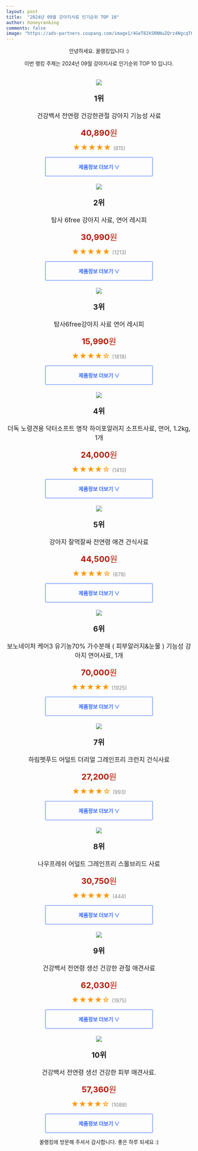 ```yaml
---
layout: post
title:  "2024년 09월 강아지사료 인기순위 TOP 10"
author: honeyranking
comments: false
image: "https://ads-partners.coupang.com/image1/4GeT82k5RNNuZQrz4NgcqT6TIWDJ8DI3-VcJyx-21DVX5fDL2QZDrUnSyLgXuh_ApNQCzfEVubF1OAk16ICsE-N0OCXS427tA6WJoX3NZa6QOzN9ha4IARsGRSYFktPZZdJV-HMF_qoCNeCcFCuVx5iq5BiZab-dA2NquXCpNmhOsvA5pcRgVCOH8LUhjbfdOM3qxXRZCuyYDev9h0LusjIz8_fDl7bfZ71SinWmkqAeHJUrV0CWOJkfuIcjNNMYepcE_3yim5ZslGEN5C5khUddN02h91BmBvU="
---
```

<p style="text-align: center;">안녕하세요. 꿀랭킹입니다 :)</p>
<p style="text-align: center;">이번 랭킹 주제는 2024년 09월 강아지사료 인기순위 TOP 10 입니다.</p><center><img src="https://ads-partners.coupang.com/image1/4GeT82k5RNNuZQrz4NgcqT6TIWDJ8DI3-VcJyx-21DVX5fDL2QZDrUnSyLgXuh_ApNQCzfEVubF1OAk16ICsE-N0OCXS427tA6WJoX3NZa6QOzN9ha4IARsGRSYFktPZZdJV-HMF_qoCNeCcFCuVx5iq5BiZab-dA2NquXCpNmhOsvA5pcRgVCOH8LUhjbfdOM3qxXRZCuyYDev9h0LusjIz8_fDl7bfZ71SinWmkqAeHJUrV0CWOJkfuIcjNNMYepcE_3yim5ZslGEN5C5khUddN02h91BmBvU=" style="margin-top:20px" /></center><p style="text-align: center; font-size: 20px"><b>1위</b></p><p style="text-align: center; font-size: 17px">건강백서 전연령 건강한관절 강아지 기능성 사료</p><p style="text-align: center;"><span style="color: #b61800; font-size: 22px;"><b>40,890</b>원</span></p><p style="text-align: center;"><span style="color: #ff9600; font-size: 20px;">★★★★★ </span><span style="color: #878787;">(815)</span></p><center><a href="https://link.coupang.com/re/AFFSDP?lptag=AF3899140&subid=honeyrank&pageKey=392378&itemId=7743177036&vendorItemId=85983928104&traceid=V0-153-8e543f902e956367&requestid=20240922170000180199505431&token=31850C%7CMIXED"><div style="font-size: 14px; display: inline-block; padding: 15px 90px; color: #346aff; border-radius: 2px; border: 1px solid #346aff; cursor: pointer;"><b>제품정보 더보기 &or;</b></div></a></center><center><img src="https://ads-partners.coupang.com/image1/uC-6mBwkyEgQGo8EuBJo_i4eK65CSiLS4J5Z3mx33F8Re9JoyhShZ_MpLpPWdGlG0Ps1av2f783Pslwz6afHCvNptMJv-HhGEsyXU3RRzsrbFLpmBBK2f6zWkNflaJAtumC2BAwb5yRIKxqc_zJoghhGEwIlzCPu8NgOsK-X8-r_xhRRZiyx-V7hNrpKX7zSveVuqaJJZJqLdsn0db6e9VGBYOx275OVBrST3hVsr81hS_SvkueCbsJc3NZMm7y6UNTf0onmtz2eNd6tiynzcvAPNr5eYBOZ_18=" style="margin-top:20px" /></center><p style="text-align: center; font-size: 20px"><b>2위</b></p><p style="text-align: center; font-size: 17px">탐사 6free 강아지 사료, 연어 레시피</p><p style="text-align: center;"><span style="color: #b61800; font-size: 22px;"><b>30,990</b>원</span></p><p style="text-align: center;"><span style="color: #ff9600; font-size: 20px;">★★★★★ </span><span style="color: #878787;">(1213)</span></p><center><a href="https://link.coupang.com/re/AFFSDP?lptag=AF3899140&subid=honeyrank&pageKey=62318395&itemId=16754010640&vendorItemId=83935569193&traceid=V0-153-15cf62a4c446b9f2&requestid=20240922170000180199505431&token=31850C%7CMIXED"><div style="font-size: 14px; display: inline-block; padding: 15px 90px; color: #346aff; border-radius: 2px; border: 1px solid #346aff; cursor: pointer;"><b>제품정보 더보기 &or;</b></div></a></center><center><img src="https://ads-partners.coupang.com/image1/_C8djuNvpBQGTuy2_BH38ryNI9TMtOfX43tMnzPHc8O4IT9VZ-80ar6LftSYwQ6nwGcq0ppkK84816tqu8lCm267w2wmVn5imZ_-R4iwxjdRxqHKvjy7IZz2UZKaweoawbiVa94X2wUWSOXf1pH8QGYzpn-iwD3iWcVVBoJk1am8T1NYrrKhy2-jLUDpkO0xGVBUcJ4uw8OtrQ1Fqv3spIKWHYiyfJCmSv1hBrKlMI5h8D4LZ65iZ2TL3yXgK61Kmz0oz6gs5fIsirn8pu3Qjqc1EzIqX05CO0oY" style="margin-top:20px" /></center><p style="text-align: center; font-size: 20px"><b>3위</b></p><p style="text-align: center; font-size: 17px">탐사6free강아지 사료 연어 레시피</p><p style="text-align: center;"><span style="color: #b61800; font-size: 22px;"><b>15,990</b>원</span></p><p style="text-align: center;"><span style="color: #ff9600; font-size: 20px;">★★★★☆ </span><span style="color: #878787;">(1818)</span></p><center><a href="https://link.coupang.com/re/AFFSDP?lptag=AF3899140&subid=honeyrank&pageKey=62318395&itemId=212802869&vendorItemId=70248727064&traceid=V0-153-15cf62a4c446b9f2&requestid=20240922170000180199505431&token=31850C%7CMIXED"><div style="font-size: 14px; display: inline-block; padding: 15px 90px; color: #346aff; border-radius: 2px; border: 1px solid #346aff; cursor: pointer;"><b>제품정보 더보기 &or;</b></div></a></center><center><img src="https://ads-partners.coupang.com/image1/4U8r65K5zFnjxDVP4dl2eAx5A_TZV1izy3CV0Psc0G-7U6KEM5tjMZiMplC7AOylaJI6UzYAMCo-N_iv76qBZmCKczwBygiaTMoqF29WhOg6i8uyHguIWehQsZYUQeNDRWYLp7p0e5_dJ1HAjVcPsiY1sn1Vgl0KKiOKeER9WaQ25C1TmERpc80ul_8acmeQvStDCac0ncSMGlqXEp2FpSBdAuJuEx-_y4HrVJGyUKAGeYY0g7b0bIEnTJQJVZm6MoZzK9BYEE898ruOB4kmQjNwcd7cScgCdRQIPV59bA==" style="margin-top:20px" /></center><p style="text-align: center; font-size: 20px"><b>4위</b></p><p style="text-align: center; font-size: 17px">더독 노령견용 닥터소프트 명작 하이포알러지 소프트사료, 연어, 1.2kg, 1개</p><p style="text-align: center;"><span style="color: #b61800; font-size: 22px;"><b>24,000</b>원</span></p><p style="text-align: center;"><span style="color: #ff9600; font-size: 20px;">★★★★☆ </span><span style="color: #878787;">(1410)</span></p><center><a href="https://link.coupang.com/re/AFFSDP?lptag=AF3899140&subid=honeyrank&pageKey=4629518740&itemId=22137895270&vendorItemId=73046129123&traceid=V0-153-f38ef8392a0c2ce5&clickBeacon=aa878b20-78b8-11ef-ab0f-34d8b7a69074%7E3&requestid=20240922170000180199505431&token=31850C%7CMIXED"><div style="font-size: 14px; display: inline-block; padding: 15px 90px; color: #346aff; border-radius: 2px; border: 1px solid #346aff; cursor: pointer;"><b>제품정보 더보기 &or;</b></div></a></center><center><img src="https://ads-partners.coupang.com/image1/MKW-5rac4s4vs47WMMNRLailR_9r-3fiaSDoRLui9oCuucWhNGFl7TgP7IQVmLZrnqfkJiNCW8oFaeyIxyHS8OgmTAPhJifwihrw8SVoh7mPN3qybQddcjObWpc17dnHJKDdc003pGnskzZtGCdkmOxwzZ_EA5r8hopqh7esgzRK9edrWp8HODPjGZzSMTRCNeYuHVBbHkIN_Kb8NuoxB5OszmXkRuAFMeIqDkhzyygESm6WT5OXTakP66_cyNpxtvwX-MfTE-7Ju_U5Fdy-u5r7CS_8UdzvB0ip" style="margin-top:20px" /></center><p style="text-align: center; font-size: 20px"><b>5위</b></p><p style="text-align: center; font-size: 17px">강아지 잘먹잘싸 전연령 애견 건식사료</p><p style="text-align: center;"><span style="color: #b61800; font-size: 22px;"><b>44,500</b>원</span></p><p style="text-align: center;"><span style="color: #ff9600; font-size: 20px;">★★★★☆ </span><span style="color: #878787;">(878)</span></p><center><a href="https://link.coupang.com/re/AFFSDP?lptag=AF3899140&subid=honeyrank&pageKey=6490426704&itemId=14335549514&vendorItemId=81874855226&traceid=V0-153-665365a3d291d07a&requestid=20240922170000180199505431&token=31850C%7CMIXED"><div style="font-size: 14px; display: inline-block; padding: 15px 90px; color: #346aff; border-radius: 2px; border: 1px solid #346aff; cursor: pointer;"><b>제품정보 더보기 &or;</b></div></a></center><center><img src="https://ads-partners.coupang.com/image1/t6F1yV3Qr9kjO8Qgt8iDL-e-2TA_wNCC9lGDFx5Y3xULgz8cm1qebMLWu-e5IwKRaJQboIyTNhf0a0OTqiM9MTryoNdkMuoLaaiobAdQGdwjyZxDSWQkfcjzUd-wrLAwf-2I5Oho7MRIL5DcGF4KQMfgSKkMa-SWo8Tgwj_4WjfFJ0l3Obu4n6zSiwC3R-vfCKyhlB7FHq8GqS2yH-lnXR1IDyMazHIebF940jVbPclmQrAn9Zxc21yni3hD3EQPhDIVmGxtUVZm22f-LtRjW41d1BKaB5DNdyaEHq2rDe2Pnb6baXxvAJd96XZJdTqg" style="margin-top:20px" /></center><p style="text-align: center; font-size: 20px"><b>6위</b></p><p style="text-align: center; font-size: 17px">보노네이처 케어3 유기농70% 가수분해 ( 피부알러지&눈물 ) 기능성 강아지 연어사료, 1개</p><p style="text-align: center;"><span style="color: #b61800; font-size: 22px;"><b>70,000</b>원</span></p><p style="text-align: center;"><span style="color: #ff9600; font-size: 20px;">★★★★★ </span><span style="color: #878787;">(1925)</span></p><center><a href="https://link.coupang.com/re/AFFSDP?lptag=AF3899140&subid=honeyrank&pageKey=7307430961&itemId=18713030385&vendorItemId=75768800837&traceid=V0-153-875116a9feebc454&clickBeacon=aa878b20-78b8-11ef-b6d2-8bc05fe29dad%7E3&requestid=20240922170000180199505431&token=31850C%7CMIXED"><div style="font-size: 14px; display: inline-block; padding: 15px 90px; color: #346aff; border-radius: 2px; border: 1px solid #346aff; cursor: pointer;"><b>제품정보 더보기 &or;</b></div></a></center><center><img src="https://ads-partners.coupang.com/image1/RK2ftMwh4yeizu4fRDO7LKGVYvs6UyCDdJAc3TgF9aHIgJQNrLBLLFaFw2tqLbMQwUOBIQHRfMmOhLkJYxqVCECJGDc-rLWneuLtze9ZLZGcekYHBjoomRfJqgPo1TPdzuB3hNioksNxXKRfXBQVVwi5gJNaXKgv3myD1R-nLlnFgCjkAKs5EaoJda9HCsIsiTcxDMCBc200xFKNmd7u9Q39C1t3ElujmijzaF6KA44UgCeaXRHoYskjr_tWfFK9L40LOFQGy7FQss_8VCkN4iIFnRfCKFwKDnY=" style="margin-top:20px" /></center><p style="text-align: center; font-size: 20px"><b>7위</b></p><p style="text-align: center; font-size: 17px">하림펫푸드 어덜트 더리얼 그레인프리 크런치 건식사료</p><p style="text-align: center;"><span style="color: #b61800; font-size: 22px;"><b>27,200</b>원</span></p><p style="text-align: center;"><span style="color: #ff9600; font-size: 20px;">★★★★☆ </span><span style="color: #878787;">(993)</span></p><center><a href="https://link.coupang.com/re/AFFSDP?lptag=AF3899140&subid=honeyrank&pageKey=7912980256&itemId=21718137082&vendorItemId=70393821975&traceid=V0-153-bb9b109d7e468043&requestid=20240922170000180199505431&token=31850C%7CMIXED"><div style="font-size: 14px; display: inline-block; padding: 15px 90px; color: #346aff; border-radius: 2px; border: 1px solid #346aff; cursor: pointer;"><b>제품정보 더보기 &or;</b></div></a></center><center><img src="https://ads-partners.coupang.com/image1/EioQ7CbjZDBajXaZEonZDO1RMtXyusAWeFJbE8Fs_B7JH1pSrU8Mj7hY_RojJX_U1cz9mSOEIH1-I3_ciMa1WFdXgqvl1ZauIrILi69uP2y6eqV7YkZ3gxkOpTYmGgTJTYXm6sozYshDgptDAD5OrbMsG8fUzvnnkCNREt2Hb8ZIXX2yzH5c1gpoIoKL48vwBIj6Y7SDQXmNCu5-zaWUUVSVNFFAbWxAuozfLHaZz778jVX34x0VQkcoC4SNVL2QK-0v1-N63dsxwrEDtp2D36-r_qYnxzNzhA==" style="margin-top:20px" /></center><p style="text-align: center; font-size: 20px"><b>8위</b></p><p style="text-align: center; font-size: 17px">나우프레쉬 어덜트 그레인프리 스몰브리드 사료</p><p style="text-align: center;"><span style="color: #b61800; font-size: 22px;"><b>30,750</b>원</span></p><p style="text-align: center;"><span style="color: #ff9600; font-size: 20px;">★★★★★ </span><span style="color: #878787;">(444)</span></p><center><a href="https://link.coupang.com/re/AFFSDP?lptag=AF3899140&subid=honeyrank&pageKey=7912980135&itemId=21718136531&vendorItemId=4116327396&traceid=V0-153-fe74a4b4d88f87b7&requestid=20240922170000180199505431&token=31850C%7CMIXED"><div style="font-size: 14px; display: inline-block; padding: 15px 90px; color: #346aff; border-radius: 2px; border: 1px solid #346aff; cursor: pointer;"><b>제품정보 더보기 &or;</b></div></a></center><center><img src="https://ads-partners.coupang.com/image1/masA_JxfU9g2WIu8mTa7VvDdDqwaoiqZ3BoaF2JfczHMN5TdTvFRmWADZaHMOJmA7szj1VdecBRYyeeQTdX4l06XiXnEl3DNFG2ClBQtksPekaOmIcBP77I9SnjzbQTXwQN6-D_gtYUOulmi-ZG2RSxEg6ez_7mpT9lzRcGPyofyJGzOvyaduJHkmlN3o_rz9zQ1lkyr3IGRVpUIY3q4F4EfTbd6BgOPf-lD1mHwpCtSiiEgy_cYZZy30ebjcuB2g6Ue3TiD5dgeVxpOZzXowT9JUEs9Ep9Kx7dYAaGl_AU6hM5KAgYRKzLD" style="margin-top:20px" /></center><p style="text-align: center; font-size: 20px"><b>9위</b></p><p style="text-align: center; font-size: 17px">건강백서 전연령 생선 건강한 관절 애견사료</p><p style="text-align: center;"><span style="color: #b61800; font-size: 22px;"><b>62,030</b>원</span></p><p style="text-align: center;"><span style="color: #ff9600; font-size: 20px;">★★★★☆ </span><span style="color: #878787;">(1975)</span></p><center><a href="https://link.coupang.com/re/AFFSDP?lptag=AF3899140&subid=honeyrank&pageKey=392378&itemId=48888002&vendorItemId=88052523070&traceid=V0-153-8e543f902e956367&requestid=20240922170000180199505431&token=31850C%7CMIXED"><div style="font-size: 14px; display: inline-block; padding: 15px 90px; color: #346aff; border-radius: 2px; border: 1px solid #346aff; cursor: pointer;"><b>제품정보 더보기 &or;</b></div></a></center><center><img src="https://ads-partners.coupang.com/image1/U1CXYtLQq6J4FnNOUx7LeqUloHmeRVGl6J-Q4BjUWVK-60fgXvzqMtJHlHASxgaEdOWXF0XbCO9T7KO1WVBQHsbh261FGgVHloJB1p6zxQuPElua_nxuQQ0oAWMP9aDziOIgfcbhIWFlp0WmA-3FGfs3tHTkLbhrpwR0K7Q4-lz9Of7qo6Osoe6ywTVJWKNDyPa71rPGm2PFKEeLfE5roajVZzRM7gYf10Is88bjQWDeC0qH2omVsfgKLrOkip70yf-rsA4PbkplkX0R4mfa2kxGp_Vk2raGFRhVOG0zhDK8IVjvwk6UzsNz" style="margin-top:20px" /></center><p style="text-align: center; font-size: 20px"><b>10위</b></p><p style="text-align: center; font-size: 17px">건강백서 전연령 생선 건강한 피부 애견사료.</p><p style="text-align: center;"><span style="color: #b61800; font-size: 22px;"><b>57,360</b>원</span></p><p style="text-align: center;"><span style="color: #ff9600; font-size: 20px;">★★★★☆ </span><span style="color: #878787;">(1088)</span></p><center><a href="https://link.coupang.com/re/AFFSDP?lptag=AF3899140&subid=honeyrank&pageKey=7573803732&itemId=19979315689&vendorItemId=74403172415&traceid=V0-153-abe38ef8548f4e7b&requestid=20240922170000180199505431&token=31850C%7CMIXED"><div style="font-size: 14px; display: inline-block; padding: 15px 90px; color: #346aff; border-radius: 2px; border: 1px solid #346aff; cursor: pointer;"><b>제품정보 더보기 &or;</b></div></a></center><p style="text-align: center;">꿀랭킹에 방문해 주셔서 감사합니다. 좋은 하루 되세요 :)</p>